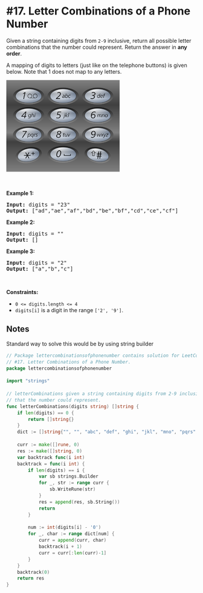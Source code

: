 # #17. Letter Combinations of a Phone Number

<p>Given a string containing digits from <code>2-9</code> inclusive, return all possible letter combinations that the number could represent. Return the answer in <strong>any order</strong>.</p>

<p>A mapping of digits to letters (just like on the telephone buttons) is given below. Note that 1 does not map to any letters.</p>
<img alt="" src="ex1.png" style="width: 300px; height: 243px;">
<p>&nbsp;</p>
<p><strong class="example">Example 1:</strong></p>

<pre><strong>Input:</strong> digits = "23"
<strong>Output:</strong> ["ad","ae","af","bd","be","bf","cd","ce","cf"]
</pre>

<p><strong class="example">Example 2:</strong></p>

<pre><strong>Input:</strong> digits = ""
<strong>Output:</strong> []
</pre>

<p><strong class="example">Example 3:</strong></p>

<pre><strong>Input:</strong> digits = "2"
<strong>Output:</strong> ["a","b","c"]
</pre>

<p>&nbsp;</p>
<p><strong>Constraints:</strong></p>

<ul>
	<li><code>0 &lt;= digits.length &lt;= 4</code></li>
	<li><code>digits[i]</code> is a digit in the range <code>['2', '9']</code>.</li>
</ul>

## Notes

Standard way to solve this would be by using string builder

```go
// Package lettercombinationsofphonenumber contains solution for LeetCode problem:
// #17. Letter Combinations of a Phone Number.
package lettercombinationsofphonenumber

import "strings"

// letterCombinations given a string containing digits from 2-9 inclusive, returns all possible letter combinations
// that the number could represent.
func letterCombinations(digits string) []string {
	if len(digits) == 0 {
		return []string{}
	}
	dict := []string{"", "", "abc", "def", "ghi", "jkl", "mno", "pqrs", "tuv", "wxyz"}

	curr := make([]rune, 0)
	res := make([]string, 0)
	var backtrack func(i int)
	backtrack = func(i int) {
		if len(digits) == i {
			var sb strings.Builder
			for _, str := range curr {
				sb.WriteRune(str)
			}
			res = append(res, sb.String())
			return
		}

		num := int(digits[i] - '0')
		for _, char := range dict[num] {
			curr = append(curr, char)
			backtrack(i + 1)
			curr = curr[:len(curr)-1]
		}
	}
	backtrack(0)
	return res
}
```